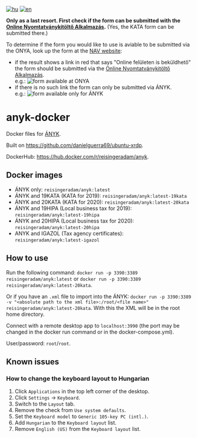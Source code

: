 [![hu](https://img.shields.io/badge/lang-hu-green.svg)](https://github.com/Res42/anyk-docker/blob/master/README.md)
[![en](https://img.shields.io/badge/lang-en-red.svg)](https://github.com/Res42/anyk-docker/blob/master/README.en.md)

**Only as a last resort. First check if the form can be submitted with the [Online Nyomtatványkitöltő Alkalmazás](https://onya.nav.gov.hu/).**
(Yes, the KATA form can be submitted there.)

To determine if the form you would like to use is aviable to be submitted via the ONYA, look up the form at the [NAV website](https://nav.gov.hu/nav/letoltesek/nyomtatvanykitolto_programok/nyomtatvanykitolto_programok_nav):  
* if the result shows a link in red that says "Online felületen is beküldhető" the form should be submitted via the [Online Nyomtatványkitöltő Alkalmazás](https://onya.nav.gov.hu/).  
    e.g.: ![form available at ONYA](https://user-images.githubusercontent.com/2495806/137081509-c4195714-f842-4e8c-8f92-da034d06e4f4.png)
* if there is no such link the form can only be submitted via ÁNYK.  
    e.g.: ![form available only for ÁNYK](https://user-images.githubusercontent.com/2495806/137081596-247d9e58-a0cc-4dea-a5a9-346a7ee48f6c.png)

# anyk-docker

Docker files for [ÁNYK](https://www.nav.gov.hu/nav/letoltesek/nyomtatvanykitolto_programok/nyomtatvany_apeh/keretprogramok/abevjava_install.html).

Built on <https://github.com/danielguerra69/ubuntu-xrdp>.

DockerHub: <https://hub.docker.com/r/reisingeradam/anyk>.

## Docker images

- ÁNYK only: `reisingeradam/anyk:latest`
- ÁNYK and 19KATA (KATA for 2019): `reisingeradam/anyk:latest-19kata`
- ÁNYK and 20KATA (KATA for 2020): `reisingeradam/anyk:latest-20kata`
- ÁNYK and 19HIPA (Local business tax for 2019): `reisingeradam/anyk:latest-19hipa`
- ÁNYK and 20HIPA (Local business tax for 2020): `reisingeradam/anyk:latest-20hipa`
- ANYK and IGAZOL (Tax agency certificates): `reisingeradam/anyk:latest-igazol`

## How to use

Run the following command: `docker run -p 3390:3389 reisingeradam/anyk:latest` or `docker run -p 3390:3389 reisingeradam/anyk:latest-20kata`.

Or if you have an `.xml` file to import into the ÁNYK: `docker run -p 3390:3389 -v "<absolute path to the xml file>:/root/<file name>" reisingeradam/anyk:latest-20kata`.
With this the XML will be in the root home directory.

Connect with a remote desktop app to `localhost:3990` (the port may be changed in the docker run command or in the docker-compose.yml).

User/password: `root`/`root`.

## Known issues

### How to change the keyboard layout to Hungarian

1. Click `Applications` in the top left corner of the desktop.
2. Click `Settings` → `Keyboard`.
3. Switch to the `Layout` tab.
4. Remove the check from `Use system defaults`.
5. Set the `Keyboard model` to `Generic 105-key PC (intl.)`.
6. Add `Hungarian` to the `Keyboard layout` list.
7. Remove `English (US)` from the `Keyboard layout` list.

